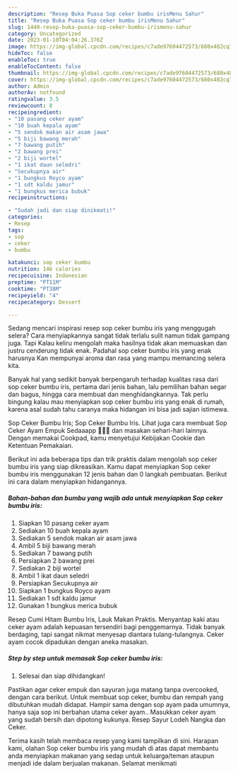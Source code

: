 ```yaml
---
description: "Resep Buka Puasa Sop ceker bumbu irisMenu Sahur"
title: "Resep Buka Puasa Sop ceker bumbu irisMenu Sahur"
slug: 1440-resep-buka-puasa-sop-ceker-bumbu-irismenu-sahur
category: Uncategorized
date: 2023-01-10T04:04:26.376Z
image: https://img-global.cpcdn.com/recipes/c7ade97604472573/680x482cq70/sop-ceker-bumbu-iris-foto-resep-utama.jpg
hideToc: false
enableToc: true
enableTocContent: false
thumbnail: https://img-global.cpcdn.com/recipes/c7ade97604472573/680x482cq70/sop-ceker-bumbu-iris-foto-resep-utama.jpg
cover: https://img-global.cpcdn.com/recipes/c7ade97604472573/680x482cq70/sop-ceker-bumbu-iris-foto-resep-utama.jpg
author: Admin
authorAv: notfound
ratingvalue: 3.5
reviewcount: 8
recipeingredient:
- "10 pasang ceker ayam"
- "10 buah kepala ayam"
- "5 sendok makan air asam jawa"
- "5 biji bawang merah"
- "7 bawang putih"
- "2 bawang prei"
- "2 biji wortel"
- "1 ikat daun seledri"
- "Secukupnya air"
- "1 bungkus Royco ayam"
- "1 sdt kaldu jamur"
- "1 bungkus merica bubuk"
recipeinstructions:

- "Sudah jadi dan siap dinikmati!"
categories:
- Resep
tags:
- sop
- ceker
- bumbu

katakunci: sop ceker bumbu 
nutrition: 146 calories
recipecuisine: Indonesian
preptime: "PT11M"
cooktime: "PT38M"
recipeyield: "4"
recipecategory: Dessert

---
```



Sedang mencari inspirasi resep sop ceker bumbu iris yang menggugah selera? Cara menyiapkannya sangat tidak terlalu sulit namun tidak gampang juga. Tapi Kalau keliru mengolah maka hasilnya tidak akan memuaskan dan justru cenderung tidak enak. Padahal sop ceker bumbu iris yang enak harusnya Kan mempunyai aroma dan rasa yang mampu memancing selera kita.


Banyak hal yang sedikit banyak berpengaruh terhadap kualitas rasa dari sop ceker bumbu iris, pertama dari jenis bahan, lalu pemilihan bahan segar dan bagus, hingga cara membuat dan menghidangkannya. Tak perlu bingung kalau mau menyiapkan sop ceker bumbu iris yang enak di rumah, karena asal sudah tahu caranya maka hidangan ini bisa jadi sajian istimewa.

Sop Ceker Bumbu Iris; Sop Ceker Bumbu Iris. Lihat juga cara membuat Sop Ceker Ayam Empuk Sedaaapp 🤤🤤🤤 dan masakan sehari-hari lainnya. Dengan memakai Cookpad, kamu menyetujui Kebijakan Cookie dan Ketentuan Pemakaian.


Berikut ini ada beberapa tips dan trik praktis dalam mengolah sop ceker bumbu iris yang siap dikreasikan. Kamu dapat menyiapkan Sop ceker bumbu iris menggunakan 12 jenis bahan dan 0 langkah pembuatan. Berikut ini cara dalam menyiapkan hidangannya.

<!--inarticleads1-->

##### Bahan-bahan dan bumbu yang wajib ada untuk menyiapkan Sop ceker bumbu iris:

1. Siapkan 10 pasang ceker ayam
1. Sediakan 10 buah kepala ayam
1. Sediakan 5 sendok makan air asam jawa
1. Ambil 5 biji bawang merah
1. Sediakan 7 bawang putih
1. Persiapkan 2 bawang prei
1. Sediakan 2 biji wortel
1. Ambil 1 ikat daun seledri
1. Persiapkan Secukupnya air
1. Siapkan 1 bungkus Royco ayam
1. Sediakan 1 sdt kaldu jamur
1. Gunakan 1 bungkus merica bubuk


Resep Cumi Hitam Bumbu Iris, Lauk Makan Praktis. Menyantap kaki atau ceker ayam adalah kepuasan tersendiri bagi penggemarnya. Tidak banyak berdaging, tapi sangat nikmat menyesap diantara tulang-tulangnya. Ceker ayam cocok dipadukan dengan aneka masakan. 

<!--inarticleads2-->

##### Step by step untuk memasak Sop ceker bumbu iris:


1. Selesai dan siap dihidangkan!

Pastikan agar ceker empuk dan sayuran juga matang tanpa overcooked, dengan cara berikut. Untuk membuat sop ceker, bumbu dan rempah yang dibutuhkan mudah didapat. Hampir sama dengan sop ayam pada umumnya, hanya saja sop ini berbahan utama ceker ayam.. Masukkan ceker ayam yang sudah bersih dan dipotong kukunya. Resep Sayur Lodeh Nangka dan Ceker. 

Terima kasih telah membaca resep yang kami tampilkan di sini. Harapan kami, olahan Sop ceker bumbu iris yang mudah di atas dapat membantu anda menyiapkan makanan yang sedap untuk keluarga/teman ataupun menjadi ide dalam berjualan makanan. Selamat menikmati
